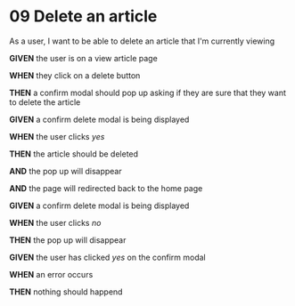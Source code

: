 # 09 Delete an article
As a user, I want to be able to delete an article that I'm currently viewing

**GIVEN** the user is on a view article page

**WHEN** they click on a delete button

**THEN** a confirm modal should pop up asking if they are sure that they want to delete the article


**GIVEN** a confirm delete modal is being displayed

**WHEN** the user clicks *yes*

**THEN** the article should be deleted

**AND** the pop up will disappear

**AND** the page will redirected back to the home page


**GIVEN** a confirm delete modal is being displayed

**WHEN** the user clicks *no* 

**THEN** the pop up will disappear


**GIVEN** the user has clicked *yes* on the confirm modal

**WHEN** an error occurs 

**THEN** nothing should happend



